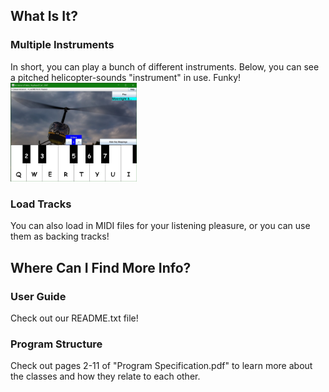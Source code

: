 ## What Is It?
### Multiple Instruments
In short, you can play a bunch of different instruments. Below, you can see a pitched helicopter-sounds "instrument" in use. Funky! <img src="Images/helicopter-screenshot-0.jpg" alt="musical keyboard program with helicopter-sound instrument" width="40%" height="40%"/>

### Load Tracks
You can also load in MIDI files for your listening pleasure, or you can use them as backing tracks!

## Where Can I Find More Info?
### User Guide
Check out our README.txt file!

### Program Structure
Check out pages 2-11 of "Program Specification.pdf" to learn more about the classes and how they relate to each other.

<!--  

```markdown
Syntax highlighted code block
```

# Header 1
## Header 2
### Header 3

- Bulleted
- List

1. Numbered
2. List

**Bold** and _Italic_ and `Code` text

[Link](url) and ![Image](src)

For more details see [GitHub Flavored Markdown](https://guides.github.com/features/mastering-markdown/).

### Jekyll Themes

Your Pages site will use the layout and styles from the Jekyll theme you have selected in your [repository settings](https://github.com/djshuster/musical-keyboard/settings). The name of this theme is saved in the Jekyll `_config.yml` configuration file.

### Support or Contact

Having trouble with Pages? Check out our [documentation](https://docs.github.com/categories/github-pages-basics/) or [contact support](https://github.com/contact) and we’ll help you sort it out.
--> 
